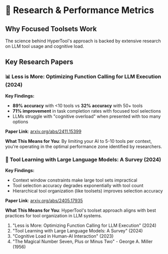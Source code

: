 # 🔬 Research & Performance Metrics

## Why Focused Toolsets Work

The science behind HyperTool's approach is backed by extensive research on LLM tool usage and cognitive load.

## Key Research Papers

### 📊 Less is More: Optimizing Function Calling for LLM Execution (2024)

**Key Findings:**
- **89% accuracy** with <10 tools vs **32% accuracy** with 50+ tools
- **71% improvement** in task completion rates with focused tool selections
- LLMs struggle with "cognitive overload" when presented with too many options

**Paper Link**: [arxiv.org/abs/2411.15399](https://arxiv.org/abs/2411.15399)

**What This Means for You**: By limiting your AI to 5-10 tools per context, you're operating in the optimal performance zone identified by researchers.

### 🧠 Tool Learning with Large Language Models: A Survey (2024)

**Key Findings:**
- Context window constraints make large tool sets impractical
- Tool selection accuracy degrades exponentially with tool count
- Hierarchical tool organization (like toolsets) improves selection accuracy

**Paper Link**: [arxiv.org/abs/2405.17935](https://arxiv.org/abs/2405.17935)

**What This Means for You**: HyperTool's toolset approach aligns with best practices for tool organization in LLM systems.


1. "Less is More: Optimizing Function Calling for LLM Execution" (2024)
2. "Tool Learning with Large Language Models: A Survey" (2024)
3. "Cognitive Load in Human-AI Interaction" (2023)
4. "The Magical Number Seven, Plus or Minus Two" - George A. Miller (1956)